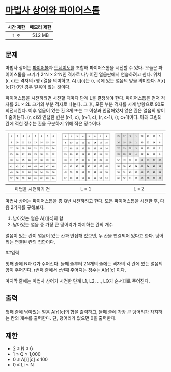 # [마법사 상어와 파이어스톰](https://www.acmicpc.net/problem/20058)

| 시간 제한 | 메모리 제한 |
| :-------: | :---------: |
| 1 초      | 512 MB      |

## 문제

마법사 상어는 [파이어볼](https://www.acmicpc.net/problem/20056)과 [토네이도](https://www.acmicpc.net/problem/20057)를 조합해 파이어스톰을 시전할 수 있다. 오늘은 파이어스톰을 크기가 2^N × 2^N인 격자로 나누어진 얼음판에서 연습하려고 한다. 위치 (r, c)는 격자의 r행 c열을 의미하고, A\[r\]\[c\]는 (r, c)에 있는 얼음의 양을 의미한다. A\[r\]\[c\]가 0인 경우 얼음이 없는 것이다.

파이어스톰을 시전하려면 시전할 때마다 단계 L을 결정해야 한다. 파이어스톰은 먼저 격자를 2L × 2L 크기의 부분 격자로 나눈다. 그 후, 모든 부분 격자를 시계 방향으로 90도 회전시킨다. 이후 얼음이 있는 칸 3개 또는 그 이상과 인접해있지 않은 칸은 얼음의 양이 1 줄어든다. (r, c)와 인접한 칸은 (r-1, c), (r+1, c), (r, c-1), (r, c+1)이다. 아래 그림의 칸에 적힌 정수는 칸을 구분하기 위해 적은 정수이다.

| ![](0.png)         | ![](1.png) | ![](2.png) |
| :----------------: | :--------: | :--------: |
| 마법을 시전하기 전 | L = 1      | L = 2      |

마법사 상어는 파이어스톰을 총 Q번 시전하려고 한다. 모든 파이어스톰을 시전한 후, 다음 2가지를 구해보자.

1. 남아있는 얼음 A[r][c]의 합
2. 남아있는 얼음 중 가장 큰 덩어리가 차지하는 칸의 개수

얼음이 있는 칸이 얼음이 있는 칸과 인접해 있으면, 두 칸을 연결되어 있다고 한다. 덩어리는 연결된 칸의 집합이다.


##입력

첫째 줄에 N과 Q가 주어진다. 둘째 줄부터 2N개의 줄에는 격자의 각 칸에 있는 얼음의 양이 주어진다. r번째 줄에서 c번째 주어지는 정수는 A[r][c] 이다.

마지막 줄에는 마법사 상어가 시전한 단계 L1, L2, ..., LQ가 순서대로 주어진다.


## 출력

첫째 줄에 남아있는 얼음 A[r][c]의 합을 출력하고, 둘째 줄에 가장 큰 덩어리가 차지하는 칸의 개수를 출력한다. 단, 덩어리가 없으면 0을 출력한다.


## 제한

* 2 ≤ N ≤ 6
* 1 ≤ Q ≤ 1,000
* 0 ≤ A[r][c] ≤ 100
* 0 ≤ Li ≤ N

